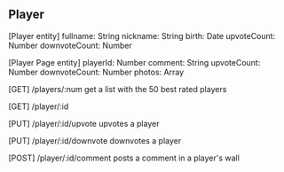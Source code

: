 ## Player

[Player entity]
fullname: String
nickname: String
birth: Date
upvoteCount: Number
downvoteCount: Number

[Player Page entity]
playerId: Number
comment: String
upvoteCount: Number
downvoteCount: Number
photos: Array<String>

[GET] /players/:num
get a list with the 50 best rated players

[GET] /player/:id

[PUT] /player/:id/upvote
upvotes a player

[PUT] /player/:id/downvote
downvotes a player

[POST] /player/:id/comment
posts a comment in a player's wall
